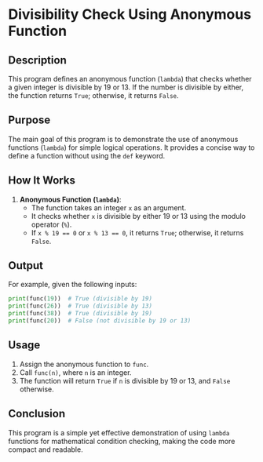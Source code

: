 # Divisibility Check Using Anonymous Function

## Description

This program defines an anonymous function (`lambda`) that checks whether a given integer is divisible by 19 or 13.
If the number is divisible by either, the function returns `True`; otherwise, it returns `False`.

## Purpose

The main goal of this program is to demonstrate the use of anonymous functions (`lambda`) for simple logical operations.
It provides a concise way to define a function without using the `def` keyword.

## How It Works

1. **Anonymous Function (`lambda`)**:
    - The function takes an integer `x` as an argument.
    - It checks whether `x` is divisible by either 19 or 13 using the modulo operator (`%`).
    - If `x % 19 == 0` or `x % 13 == 0`, it returns `True`; otherwise, it returns `False`.

## Output

For example, given the following inputs:

```python
print(func(19))  # True (divisible by 19)
print(func(26))  # True (divisible by 13)
print(func(38))  # True (divisible by 19)
print(func(20))  # False (not divisible by 19 or 13)
```

## Usage

1. Assign the anonymous function to `func`.
2. Call `func(n)`, where `n` is an integer.
3. The function will return `True` if `n` is divisible by 19 or 13, and `False` otherwise.

## Conclusion

This program is a simple yet effective demonstration of using `lambda` functions for mathematical condition checking, making the code more compact and readable.
